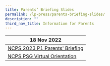 ```yaml
---
title: Parents’ Briefing Slides
permalink: /lp-press/parents-briefing-slides/
description: ""
third_nav_title: Information for Parents
---
```

| **18 Nov 2022** | 
| -------- | 
|[NCPS 2023 P1 Parents' Briefing ](https://drive.google.com/drive/u/4/folders/1OUz5L_u_w4aFObcq_84WFStownHFlrwY)   | 
|[NCPS PSG Virtual Orientation](https://drive.google.com/drive/u/4/folders/1OUz5L_u_w4aFObcq_84WFStownHFlrwY)   |

